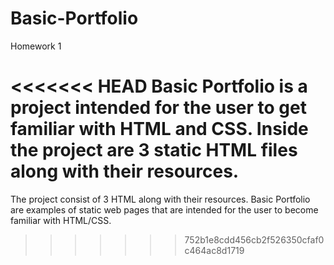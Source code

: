 # Basic-Portfolio

Homework 1

<<<<<<< HEAD
Basic Portfolio is a project intended for the user to get familiar with HTML and CSS. Inside the project are 3 static HTML files along 
with their resources. 
=======
The project consist of 3 HTML along with their resources. Basic Portfolio are examples of static web pages
that are intended for the user to become familiar with HTML/CSS. 

>>>>>>> 752b1e8cdd456cb2f526350cfaf0c464ac8d1719
